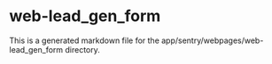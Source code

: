 # web-lead_gen_form
This is a generated markdown file for the app/sentry/webpages/web-lead_gen_form directory.
